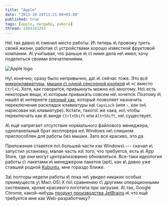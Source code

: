 ```yaml
---
title: "Apple"
date: "2013-10-24T11:21:00+03:00"
published: true
tags: [apple, лытдыбр, работа]
thread: 1894103243
---
```


Не\ так давно я\ сменил место работы. И\ теперь я\ провожу треть своей жизни, работая с\ устройствами хорошо известной
фруктовой компании. А\ учитывая, что раньше я\ с\ ними дела не\ имел, хочу поделиться своими впечатлениями.

![](/images/3rd-party/apple-logo.png "Apple logo")

Ну\ конечно, сразу было непривычно, да\ и\ сейчас тоже. Это всё [микроклавиатуры][keyboard], [мышки с\ одной сенсорной
кнопкой][mouse] и\ `⌘C` вместо `Ctrl+C`. Хотя, как говорится, привыкнуть можно ко\ многому. Но\ есть некоторые вещи,
к\ которым привыкать совсем не\ хочется. Поэтому я\ нашёл в\ интернете [грязный хак][caps-lock], который позволяет
назначить переключение раскладок клавиатуры на\ `CapsLock` (или `⇪`, как он\ нарисован на\ клавиатуре). Кстати,
такого\ же хака, но\ чтобы переключать как в\ винде `Ctrl+Shift` или `Alt+Shift`, не\ существует.

А\ ещё напрягает отсутствие нормального файлового менеджера, однопанельный брат эксплорера из\ Windows не\ слишком
приспособлен для работы без мышки. Зато все красиво, это да.

Приложения ставятся по\ большей части как Windows\ --- скачал и\ запустил установку, малая часть из\ того, что
требуется, есть в\ App Store, где они могут централизованно обновляться. Все-таки идеология работы с\ пакетами
и\ менеджером пакетов (apt), как в\ давно уже ставшей родной [Kubuntu], мне гораздо ближе.

За\ полторы недели работы я\ пока не\ увидел никаких особых преимуществ у\ Maс\ OS\ X по\ сравнению с\ другими
операционными системами, кроме красивого логотипа при загрузке. А\ так, Google Chrome, какой-нибудь [продукт
производства JetBrains][idea] и\ что ещё требуется мне как Web-разработчику?

[caps-lock]: http://d43.me/blog/593/select-input-language-by-caps-lock-in-mac-os-x/
[idea]: http://www.jetbrains.com/idea/
[keyboard]: http://www.apple.com/keyboard/
[Kubuntu]: http://www.kubuntu.org/
[mouse]: http://www.apple.com/magicmouse/
